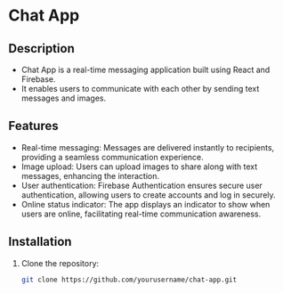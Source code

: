 # Chat App

## Description
- Chat App is a real-time messaging application built using React and Firebase. 
- It enables users to communicate with each other by sending text messages and images.

## Features
- Real-time messaging: Messages are delivered instantly to recipients, providing a seamless communication experience.
- Image upload: Users can upload images to share along with text messages, enhancing the interaction.
- User authentication: Firebase Authentication ensures secure user authentication, allowing users to create accounts and log in securely.
- Online status indicator: The app displays an indicator to show when users are online, facilitating real-time communication awareness.

## Installation
1. Clone the repository:
   ```bash
   git clone https://github.com/yourusername/chat-app.git
